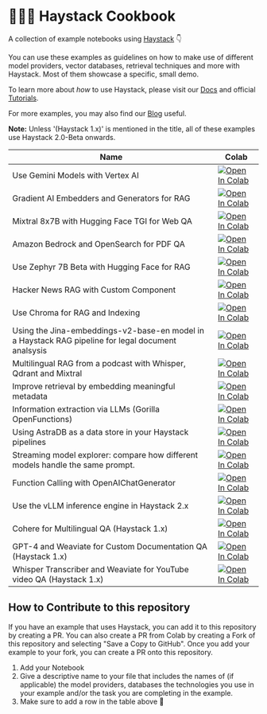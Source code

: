 # 👩🏻‍🍳 Haystack Cookbook
A collection of example notebooks using [Haystack](https://github.com/deepset-ai/haystack) 👇

You can use these examples as guidelines on how to make use of different model providers, vector databases, retrieval techniques and more with Haystack. Most of them showcase a specific, small demo.

To learn more about _how_ to use Haystack, please visit our [Docs](https://docs.haystack.deepset.ai/docs) and official [Tutorials](https://haystack.deepset.ai/tutorials).

For more examples, you may also find our [Blog](https://haystack.deepset.ai/blog) useful.

**Note:** Unless '(Haystack 1.x)' is mentioned in the title, all of these examples use Haystack 2.0-Beta onwards.

| Name | Colab|
| ---- | ---- |
| Use Gemini Models with Vertex AI| <a href="https://colab.research.google.com/github/deepset-ai/haystack-cookbook/blob/main/notebooks/vertexai-gemini-examples.ipynb" target="_parent"><img src="https://colab.research.google.com/assets/colab-badge.svg" alt="Open In Colab"/></a>|
| Gradient AI Embedders and Generators for RAG | <a href="https://colab.research.google.com/github/deepset-ai/haystack-cookbook/blob/main/notebooks/gradient-embeders-and-generators-for-notion-rag.ipynb" target="_parent"><img src="https://colab.research.google.com/assets/colab-badge.svg" alt="Open In Colab"/></a>|
| Mixtral 8x7B with Hugging Face TGI for Web QA | <a href="https://colab.research.google.com/github/deepset-ai/haystack-cookbook/blob/main/notebooks/mixtral-8x7b-for-web-qa.ipynb" target="_parent"><img src="https://colab.research.google.com/assets/colab-badge.svg" alt="Open In Colab"/></a>|
| Amazon Bedrock and OpenSearch for PDF QA | <a href="https://colab.research.google.com/github/deepset-ai/haystack-cookbook/blob/main/notebooks/amazon_bedrock_for_documentation_qa.ipynb" target="_parent"><img src="https://colab.research.google.com/assets/colab-badge.svg" alt="Open In Colab"/></a>|
| Use Zephyr 7B Beta with Hugging Face for RAG | <a href="https://colab.research.google.com/github/deepset-ai/haystack-cookbook/blob/main/notebooks/zephyr-7b-beta-for-rag.ipynb" target="_parent"><img src="https://colab.research.google.com/assets/colab-badge.svg" alt="Open In Colab"/></a>|
| Hacker News RAG with Custom Component | <a href="https://colab.research.google.com/github/deepset-ai/haystack-cookbook/blob/main/notebooks/hackernews-custom-component-rag.ipynb" target="_parent"><img src="https://colab.research.google.com/assets/colab-badge.svg" alt="Open In Colab"/></a>|
| Use Chroma for RAG and Indexing | <a href="https://colab.research.google.com/github/deepset-ai/haystack-cookbook/blob/main/notebooks/chroma-indexing-and-rag-examples.ipynb" target="_parent"><img src="https://colab.research.google.com/assets/colab-badge.svg" alt="Open In Colab"/></a>|
| Using the Jina-embeddings-v2-base-en model in a Haystack RAG pipeline for legal document analsysis| <a href="https://colab.research.google.com/github/deepset-ai/haystack-cookbook/blob/main/notebooks/jina-embeddings-v2-legal-analysis-rag.ipynb" target="_parent"><img src="https://colab.research.google.com/assets/colab-badge.svg" alt="Open In Colab"/></a>|
| Multilingual RAG from a podcast with Whisper, Qdrant and Mixtral| <a href="https://colab.research.google.com/github/deepset-ai/haystack-cookbook/blob/main/notebooks/multilingual_rag_podcast.ipynb" target="_parent"><img src="https://colab.research.google.com/assets/colab-badge.svg" alt="Open In Colab"/></a>|
| Improve retrieval by embedding meaningful metadata| <a href="https://colab.research.google.com/github/deepset-ai/haystack-cookbook/blob/main/notebooks/improve-retrieval-by-embedding-metadata.ipynb" target="_parent"><img src="https://colab.research.google.com/assets/colab-badge.svg" alt="Open In Colab"/></a>|
| Information extraction via LLMs (Gorilla OpenFunctions)| <a href="https://colab.research.google.com/github/deepset-ai/haystack-cookbook/blob/main/notebooks/information-extraction-gorilla.ipynb" target="_parent"><img src="https://colab.research.google.com/assets/colab-badge.svg" alt="Open In Colab"/></a>|
| Using AstraDB as a data store in your Haystack pipelines| <a href="https://colab.research.google.com/github/deepset-ai/haystack-cookbook/blob/main/notebooks/astradb_haystack_integration.ipynb" target="_parent"><img src="https://colab.research.google.com/assets/colab-badge.svg" alt="Open In Colab"/></a>|
| Streaming model explorer: compare how different models handle the same prompt.| <a href="https://colab.research.google.com/github/deepset-ai/haystack-cookbook/blob/main/notebooks/model_explorer_streaming.ipynb" target="_parent"><img src="https://colab.research.google.com/assets/colab-badge.svg" alt="Open In Colab"/></a>|
| Function Calling with OpenAIChatGenerator| <a href="https://colab.research.google.com/github/deepset-ai/haystack-cookbook/blob/main/notebooks/function_calling_with_OpenAIChatGenerator.ipynb" target="_parent"><img src="https://colab.research.google.com/assets/colab-badge.svg" alt="Open In Colab"/></a>|
| Use the vLLM inference engine in Haystack 2.x| <a href="https://colab.research.google.com/github/deepset-ai/haystack-cookbook/blob/main/notebooks/vllm_inference_engine.ipynb" target="_parent"><img src="https://colab.research.google.com/assets/colab-badge.svg" alt="Open In Colab"/></a>|
| Cohere for Multilingual QA (Haystack 1.x)| <a href="https://colab.research.google.com/github/deepset-ai/haystack-cookbook/blob/main/notebooks/haystack-1.x/cohere-for-multilingual-qa.ipynb" target="_parent"><img src="https://colab.research.google.com/assets/colab-badge.svg" alt="Open In Colab"/></a>|
| GPT-4 and Weaviate for Custom Documentation QA (Haystack 1.x)| <a href="https://colab.research.google.com/github/deepset-ai/haystack-cookbook/blob/main/notebooks/haystack-1.x/gpt4-weaviate-custom-documentation-qa.ipynb" target="_parent"><img src="https://colab.research.google.com/assets/colab-badge.svg" alt="Open In Colab"/></a>|
| Whisper Transcriber and Weaviate for YouTube video QA (Haystack 1.x)| <a href="https://colab.research.google.com/github/deepset-ai/haystack-cookbook/blob/main/notebooks/haystack-1.x/whisper-and-weaviate-for-youtube-rag.ipynb" target="_parent"><img src="https://colab.research.google.com/assets/colab-badge.svg" alt="Open In Colab"/></a>|

## How to Contribute to this repository

If you have an example that uses Haystack, you can add it to this repository by creating a PR. You can also create a PR from Colab by creating a Fork of this repository and selecting "Save a Copy to GitHub". Once you add your example to your fork, you can create a PR onto this repository. 

1. Add your Notebook
2. Give a descriptive name to your file that includes the names of (if applicable) the model providers, databases the technologies you use in your example and/or the task you are completing in the example.
3. Make sure to add a row in the table above 🎉
